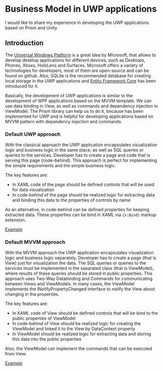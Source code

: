 # Business Model in UWP applications

I would like to share my experience in developing the UWP applications based on Prism and Unity.

## Introduction

The [Universal Windows Platform](https://en.wikipedia.org/wiki/Universal_Windows_Platform) is a great idea by Microsoft, that allows to develop desktop applications for different devices, such as Desktops, Phones, Xboxs, HoloLens and Surfaces. Microsoft offers a variety of technologies for developers, most of them are open-source and can be found on github. Also, SQLite is the recommended database for creating local storage in the UWP applications and [Entity Framework Core](https://docs.microsoft.com/en-us/windows/uwp/data-access/sqlite-databases) has been introduced for it.

Basically, the development of UWP applications is similar to the development of WPF applications based on the MVVM template. We can use data binding in View, as well as commands and dependency injection in ViewModel. The Prism library can help us to do it, because has been implemented for UWP and is helpful for developing applications based on MVVM pattern with dependency injection and commands. 

### Default UWP approach

With the classical approach the UWP application encapsulates visualization logic and business logic in the same place, as well as SQL queries or queries to the services. Developer has to create a page and code that is serving this page (code-behind). This approach is perfect for implementing the simple requirements and the simple business logic.

The key features are:
* In XAML code of the page should be defined controls that will be used for data visualization
* In code-behind of the page should be realized logic for extracting data and binding this data to the properties of controls by name

As an alternative, in code-behind can be defined properties for keeping extracted data. These properties can be bind in XAML via `{x:Bind}` markup extension.

[Example](https://github.com/CanadianBeaver/BusinessModelUWP/wiki/Classical-UWP-approach)

### Default MVVM approach

With the MVVM approach the UWP application encapsulates visualization logic and business logic separately. Developer has to create a page (that is View) just for visualization the data. The SQL queries or queries to the services must be implemented in the separated class (that is ViewModel), where results of these queries should be stored in public properties. This approach uses Two-Way Databinding and Commands for communicating between Views and ViewModels. In many cases, the ViewModel implements the INotifyPropertyChanged interface to notify the View about changing in the properties.

The key features are:
* In XAML code of View should be defined controls that will be bind to the public properties of ViewModel
* In code-behind of View should be realized logic for creating the ViewModel and linked it to the View by DataContext property
* In ViewModel should be realized logic for extracting data and storing this data into the public properties

Also, the ViewModel can implement the commands that can be executed from View.

[Example](https://github.com/CanadianBeaver/BusinessModelUWP/wiki/MVVM-approach)
